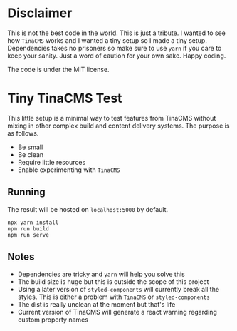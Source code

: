 # Disclaimer
This is not the best code in the world. This is just a tribute. I wanted to see how `TinaCMS` works and I wanted a tiny setup so I made a tiny setup. Dependencies takes no prisoners so make sure to use `yarn` if you care to keep your sanity. Just a word of caution for your own sake. Happy coding.

The code is under the MIT license.

# Tiny TinaCMS Test
This little setup is a minimal way to test features from TinaCMS without mixing in other complex build and content delivery systems. The purpose is as follows.
* Be small
* Be clean
* Require little resources
* Enable experimenting with `TinaCMS`

## Running
The result will be hosted on `localhost:5000` by default.
```
npx yarn install
npm run build
npm run serve
```

## Notes
* Dependencies are tricky and `yarn` will help you solve this
* The build size is huge but this is outside the scope of this project
* Using a later version of `styled-components` will currently break all the styles. This is either a problem with `TinaCMS` or `styled-components`
* The dist is really unclean at the moment but that's life
* Current version of TinaCMS will generate a react warning regarding custom property names